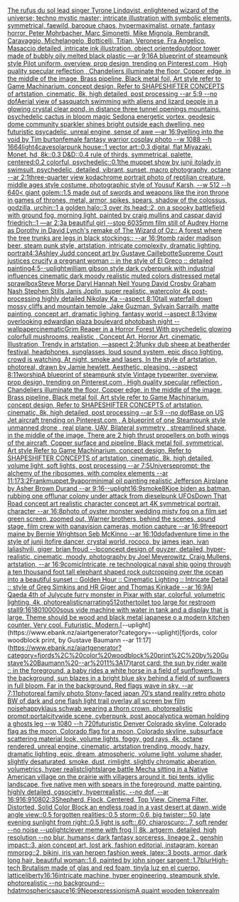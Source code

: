 [The rufus du sol lead singer Tyrone Lindqvist, enlightened wizard of the universe; techno mystic master; intricate illustration with symbolic elements, symmetrical, faewild, baroque chaos, hypermaximalist, ornate, fantasy horror, Peter Mohrbacher, Marc Simonetti, Mike Mignola, Rembrandt, Caravaggio, Michelangelo, Botticelli, Titian, Veronese, Fra Angelico, Masaccio detailed, intricate ink illustration, object oriented](https://www.ebank.nz/aiartgenerator?category=The%20rufus%20du%20sol%20lead%20singer%20Tyrone%20Lindqvist%2C%20enlightened%20wizard%20of%20the%20universe%3B%20techno%20mystic%20master%3B%20intricate%20illustration%20with%20symbolic%20elements%2C%20symmetrical%2C%20faewild%2C%20baroque%20chaos%2C%20hypermaximalist%2C%20ornate%2C%20fantasy%20horror%2C%20Peter%20Mohrbacher%2C%20Marc%20Simonetti%2C%20Mike%20Mignola%2C%20Rembrandt%2C%20Caravaggio%2C%20Michelangelo%2C%20Botticelli%2C%20Titian%2C%20Veronese%2C%20Fra%20Angelico%2C%20Masaccio%20detailed%2C%20intricate%20ink%20illustration%2C%20object%20oriented)[outdoor tower made of bubbly oily melted black plastic —ar 9:16](https://www.ebank.nz/aiartgenerator?category=outdoor%20tower%20made%20of%20bubbly%20oily%20melted%20black%20plastic%20%E2%80%94ar%209%3A16)[A blueprint of steampunk style Pilot uniform,  overview, prop design,  trending on Pinterest.com  , High quality specular reflection ,  Chandeliers illuminate the floor, Copper  edge, in the middle of the image, Brass pipeline,  Black metal foil,  Art style refer to Game Machinarium.  concept design, Refer to SHAPESHIFTER CONCEPTS  of artstation, cinematic,  8k, high detailed,  post processing    --ar 5:9   --no dof](https://www.ebank.nz/aiartgenerator?category=A%20blueprint%20of%20steampunk%20style%20Pilot%20uniform%2C%20%20overview%2C%20prop%20design%2C%20%20trending%20on%20Pinterest.com%20%20%2C%20High%20quality%20specular%20reflection%20%2C%20%20Chandeliers%20illuminate%20the%20floor%2C%20Copper%20%20edge%2C%20in%20the%20middle%20of%20the%20image%2C%20Brass%20pipeline%2C%20%20Black%20metal%20foil%2C%20%20Art%20style%20refer%20to%20Game%20Machinarium.%20%20concept%20design%2C%20Refer%20to%20SHAPESHIFTER%20CONCEPTS%20%20of%20artstation%2C%20cinematic%2C%20%208k%2C%20high%20detailed%2C%20%20post%20processing%20%20%20%20--ar%205%3A9%20%20%20--no%20dof)[Aerial view of sasquatch swimming with aliens and lizard people in a glowing crystal clear pond, in distance three tunnel openings mountains, psychedelic cactus in bloom magic Sedona energetic vortex, geodesic dome community sparkler shines bright outside each dwelling, neo futuristic psycadelic, unreal engine, sense of awe —ar 16:9](https://www.ebank.nz/aiartgenerator?category=Aerial%20view%20of%20sasquatch%20swimming%20with%20aliens%20and%20lizard%20people%20in%20a%20glowing%20crystal%20clear%20pond%2C%20in%20distance%20three%20tunnel%20openings%20mountains%2C%20psychedelic%20cactus%20in%20bloom%20magic%20Sedona%20energetic%20vortex%2C%20geodesic%20dome%20community%20sparkler%20shines%20bright%20outside%20each%20dwelling%2C%20neo%20futuristic%20psycadelic%2C%20unreal%20engine%2C%20sense%20of%20awe%20%E2%80%94ar%2016%3A9)[yelling into the void by Tim burton](https://www.ebank.nz/aiartgenerator?category=yelling%20into%20the%20void%20by%20Tim%20burton)[female fantasy warrior cosplay photo --w 1088 --h 1664](https://www.ebank.nz/aiartgenerator?category=female%20fantasy%20warrior%20cosplay%20photo%20--w%201088%20--h%201664)[light](https://www.ebank.nz/aiartgenerator?category=light)[4](https://www.ebank.nz/aiartgenerator?category=4)[cave](https://www.ebank.nz/aiartgenerator?category=cave)[solarpunk house::1 vector art::0.3 digital, flat Miyazaki, Monet, hd, 8k::0.3 D&D::0.4 rule of thirds, symmetrical, palette, centered:0.2 colorful, psychedelic::0.1](https://www.ebank.nz/aiartgenerator?category=solarpunk%20house%3A%3A1%20vector%20art%3A%3A0.3%20digital%2C%20flat%20Miyazaki%2C%20Monet%2C%20hd%2C%208k%3A%3A0.3%20D%26D%3A%3A0.4%20rule%20of%20thirds%2C%20symmetrical%2C%20palette%2C%20centered%3A0.2%20colorful%2C%20psychedelic%3A%3A0.1)[the muppet show by junji ito](https://www.ebank.nz/aiartgenerator?category=the%20muppet%20show%20by%20junji%20ito)[lady in swimsuit, psychedelic, detailed, vibrant, sunset, macro photography, octane --ar 2:1](https://www.ebank.nz/aiartgenerator?category=lady%20in%20swimsuit%2C%20psychedelic%2C%20detailed%2C%20vibrant%2C%20sunset%2C%20macro%20photography%2C%20octane%20--ar%202%3A1)[three-quarter view kodachrome portrait photo of reptilian creature, middle ages style costume, photographic style of Yousuf Karsh, --w 512 --h 640](https://www.ebank.nz/aiartgenerator?category=three-quarter%20view%20kodachrome%20portrait%20photo%20of%20reptilian%20creature%2C%20middle%20ages%20style%20costume%2C%20photographic%20style%20of%20Yousuf%20Karsh%2C%20--w%20512%20--h%20640)[< giant golem::1.5 made out of swords and weapons like the iron throne in games of thrones, metal, armor, spikes, spears, shadow of the colossus, godzilla, urchin::1 a golden halo::3 over its head::2, on a spooky battlefield with ground fog, morning light, painted by craig mullins and caspar david friedrich::1 —ar 2:3](https://www.ebank.nz/aiartgenerator?category=%3C%20giant%20golem%3A%3A1.5%20made%20out%20of%20swords%20and%20weapons%20like%20the%20iron%20throne%20in%20games%20of%20thrones%2C%20metal%2C%20armor%2C%20spikes%2C%20spears%2C%20shadow%20of%20the%20colossus%2C%20godzilla%2C%20urchin%3A%3A1%20a%20golden%20halo%3A%3A3%20over%20its%20head%3A%3A2%2C%20on%20a%20spooky%20battlefield%20with%20ground%20fog%2C%20morning%20light%2C%20painted%20by%20craig%20mullins%20and%20caspar%20david%20friedrich%3A%3A1%20%E2%80%94ar%202%3A3)[a beautiful girl --stop 60](https://www.ebank.nz/aiartgenerator?category=a%20beautiful%20girl%20--stop%2060)[35mm film still of Audrey Horne as Dorothy in David Lynch's remake of The Wizard of Oz:: A forest where the tree trunks are legs in black stockings:: --ar 16:9](https://www.ebank.nz/aiartgenerator?category=35mm%20film%20still%20of%20Audrey%20Horne%20as%20Dorothy%20in%20David%20Lynch%27s%20remake%20of%20The%20Wizard%20of%20Oz%3A%3A%20A%20forest%20where%20the%20tree%20trunks%20are%20legs%20in%20black%20stockings%3A%3A%20--ar%2016%3A9)[tomb raider madison beer, steam punk style, artstation, intricate complexity, dramatic lighting, portrait](https://www.ebank.nz/aiartgenerator?category=tomb%20raider%20madison%20beer%2C%20steam%20punk%20style%2C%20artstation%2C%20intricate%20complexity%2C%20dramatic%20lighting%2C%20portrait)[4:3](https://www.ebank.nz/aiartgenerator?category=4%3A3)[Ashley Judd concept art by Gustave Caillebotte](https://www.ebank.nz/aiartgenerator?category=Ashley%20Judd%20concept%20art%20by%20Gustave%20Caillebotte)[Supreme Court justices crucify a pregnant woman :: in the style of El Greco :: detailed painting](https://www.ebank.nz/aiartgenerator?category=Supreme%20Court%20justices%20crucify%20a%20pregnant%20woman%20%3A%3A%20in%20the%20style%20of%20El%20Greco%20%3A%3A%20detailed%20painting)[4:5](https://www.ebank.nz/aiartgenerator?category=4%3A5)[--uplight](https://www.ebank.nz/aiartgenerator?category=--uplight)[william gibson style dark cyberpunk with industrial influences cinematic dark moody realistic muted colors distressed metal sprawl](https://www.ebank.nz/aiartgenerator?category=william%20gibson%20style%20dark%20cyberpunk%20with%20industrial%20influences%20cinematic%20dark%20moody%20realistic%20muted%20colors%20distressed%20metal%20sprawl)[box](https://www.ebank.nz/aiartgenerator?category=box)[Steve Morse Daryl Hannah Neil Young David Crosby Graham Nash Stephen Stills Janis Joplin, super realistic, watercolor 4k post-processing highly detailed Nikolay Ka --aspect 8:10](https://www.ebank.nz/aiartgenerator?category=Steve%20Morse%20Daryl%20Hannah%20Neil%20Young%20David%20Crosby%20Graham%20Nash%20Stephen%20Stills%20Janis%20Joplin%2C%20super%20realistic%2C%20watercolor%204k%20post-processing%20highly%20detailed%20Nikolay%20Ka%20--aspect%208%3A10)[tall waterfall down mossy cliffs and mountain temple, Jake Guzman, Sylvain Sarrailh, matte painting, concept art, dramatic lighing, fantasy world --aspect 8:13](https://www.ebank.nz/aiartgenerator?category=tall%20waterfall%20down%20mossy%20cliffs%20and%20mountain%20temple%2C%20Jake%20Guzman%2C%20Sylvain%20Sarrailh%2C%20matte%20painting%2C%20concept%20art%2C%20dramatic%20lighing%2C%20fantasy%20world%20--aspect%208%3A13)[view overlooking edwardian plaza boulevard photobash night --wallpaper](https://www.ebank.nz/aiartgenerator?category=view%20overlooking%20edwardian%20plaza%20boulevard%20photobash%20night%20--wallpaper)[cinematic](https://www.ebank.nz/aiartgenerator?category=cinematic)[Grim Reaper in a Horror Forest With psychedelic glowing colorfull mushrooms, realistic , Concept Art, Horror Art, cinematic, Illustration, Trendy in artstation, —aspect 2:3](https://www.ebank.nz/aiartgenerator?category=Grim%20Reaper%20in%20a%20Horror%20Forest%20With%20psychedelic%20glowing%20colorfull%20mushrooms%2C%20realistic%20%2C%20Concept%20Art%2C%20Horror%20Art%2C%20cinematic%2C%20Illustration%2C%20Trendy%20in%20artstation%2C%20%E2%80%94aspect%202%3A3)[funky dub sheep at beatherder festival, headphones, sunglasses, loud sound system, epic disco lighting, crowd is watching. At night, smoke and  lasers,  In the style of artstation, photoreal, drawn by Jamie hewlett, Aesthetic, pleasing. --aspect 8:11](https://www.ebank.nz/aiartgenerator?category=funky%20dub%20sheep%20at%20beatherder%20festival%2C%20headphones%2C%20sunglasses%2C%20loud%20sound%20system%2C%20epic%20disco%20lighting%2C%20crowd%20is%20watching.%20At%20night%2C%20smoke%20and%20%20lasers%2C%20%20In%20the%20style%20of%20artstation%2C%20photoreal%2C%20drawn%20by%20Jamie%20hewlett%2C%20Aesthetic%2C%20pleasing.%20--aspect%208%3A11)[worship](https://www.ebank.nz/aiartgenerator?category=worship)[A blueprint of steampunk style Vintage typewriter,  overview, prop design,  trending on Pinterest.com  , High quality specular reflection ,  Chandeliers illuminate the floor, Copper  edge, in the middle of the image, Brass pipeline,  Black metal foil,  Art style refer to Game Machinarium.  concept design, Refer to SHAPESHIFTER CONCEPTS  of artstation, cinematic,  8k, high detailed,  post processing    --ar 5:9   --no dof](https://www.ebank.nz/aiartgenerator?category=A%20blueprint%20of%20steampunk%20style%20Vintage%20typewriter%2C%20%20overview%2C%20prop%20design%2C%20%20trending%20on%20Pinterest.com%20%20%2C%20High%20quality%20specular%20reflection%20%2C%20%20Chandeliers%20illuminate%20the%20floor%2C%20Copper%20%20edge%2C%20in%20the%20middle%20of%20the%20image%2C%20Brass%20pipeline%2C%20%20Black%20metal%20foil%2C%20%20Art%20style%20refer%20to%20Game%20Machinarium.%20%20concept%20design%2C%20Refer%20to%20SHAPESHIFTER%20CONCEPTS%20%20of%20artstation%2C%20cinematic%2C%20%208k%2C%20high%20detailed%2C%20%20post%20processing%20%20%20%20--ar%205%3A9%20%20%20--no%20dof)[Base on US Jet aircraft trending on Pinterest.com , A blueprint of one Steampunk style unmanned drone , real plane, UAV, Bilateral symmetry , streamlined shape, in the middle of the image,  There are 2 high thrust propellers on both wings of the aircraft, Copper surface and pipeline,  Black metal foil, symmetrical,  Art style Refer to Game Machinarium.  concept design, Refer to SHAPESHIFTER CONCEPTS  of artstation, cinematic,  8k, high detailed,  volume light,  soft lights,  post processing    --ar 7:5](https://www.ebank.nz/aiartgenerator?category=Base%20on%20US%20Jet%20aircraft%20trending%20on%20Pinterest.com%20%2C%20A%20blueprint%20of%20one%20Steampunk%20style%20unmanned%20drone%20%2C%20real%20plane%2C%20UAV%2C%20Bilateral%20symmetry%20%2C%20streamlined%20shape%2C%20in%20the%20middle%20of%20the%20image%2C%20%20There%20are%202%20high%20thrust%20propellers%20on%20both%20wings%20of%20the%20aircraft%2C%20Copper%20surface%20and%20pipeline%2C%20%20Black%20metal%20foil%2C%20symmetrical%2C%20%20Art%20style%20Refer%20to%20Game%20Machinarium.%20%20concept%20design%2C%20Refer%20to%20SHAPESHIFTER%20CONCEPTS%20%20of%20artstation%2C%20cinematic%2C%20%208k%2C%20high%20detailed%2C%20%20volume%20light%2C%20%20soft%20lights%2C%20%20post%20processing%20%20%20%20--ar%207%3A5)[Universe](https://www.ebank.nz/aiartgenerator?category=Universe)[prompt: the alchemy of the ribosomes,  with complex elements --ar 11:17](https://www.ebank.nz/aiartgenerator?category=prompt%3A%20the%20alchemy%20of%20the%20ribosomes%2C%20%20with%20complex%20elements%20--ar%2011%3A17)[3:2](https://www.ebank.nz/aiartgenerator?category=3%3A2)[Frank](https://www.ebank.nz/aiartgenerator?category=Frank)[muppet](https://www.ebank.nz/aiartgenerator?category=muppet)[.9](https://www.ebank.nz/aiartgenerator?category=.9)[vapor](https://www.ebank.nz/aiartgenerator?category=vapor)[minimal oil painting realistic Jefferson Airplane by Asher Brown Durand --ar 9:16](https://www.ebank.nz/aiartgenerator?category=minimal%20oil%20painting%20realistic%20Jefferson%20Airplane%20by%20Asher%20Brown%20Durand%20--ar%209%3A16)[--uplight](https://www.ebank.nz/aiartgenerator?category=--uplight)[16:9](https://www.ebank.nz/aiartgenerator?category=16%3A9)[smoke](https://www.ebank.nz/aiartgenerator?category=smoke)[8K](https://www.ebank.nz/aiartgenerator?category=8K)[joe biden as batman, rubbing one off](https://www.ebank.nz/aiartgenerator?category=joe%20biden%20as%20batman%2C%20rubbing%20one%20off)[lunar colony under attack from dieselpunk UFOs](https://www.ebank.nz/aiartgenerator?category=lunar%20colony%20under%20attack%20from%20dieselpunk%20UFOs)[Down That Road concept art realistic character concept art 4K symmetrical portrait, character --ar 16:8](https://www.ebank.nz/aiartgenerator?category=Down%20That%20Road%20concept%20art%20realistic%20character%20concept%20art%204K%20symmetrical%20portrait%2C%20character%20--ar%2016%3A8)[photo of oyster monster wedding misty fog on a film set green screen, zoomed out, Warner brothers, behind the scenes, sound stage, film crew with panavision cameras, motion capture --ar 16:9](https://www.ebank.nz/aiartgenerator?category=photo%20of%20oyster%20monster%20wedding%20misty%20fog%20on%20a%20film%20set%20green%20screen%2C%20zoomed%20out%2C%20Warner%20brothers%2C%20behind%20the%20scenes%2C%20sound%20stage%2C%20film%20crew%20with%20panavision%20cameras%2C%20motion%20capture%20--ar%2016%3A9)[freeport maine by Bernie Wrightson Seb McKinno --ar 16:10](https://www.ebank.nz/aiartgenerator?category=freeport%20maine%20by%20Bernie%20Wrightson%20Seb%20McKinno%20--ar%2016%3A10)[dof](https://www.ebank.nz/aiartgenerator?category=dof)[adventure time in the style of junji ito](https://www.ebank.nz/aiartgenerator?category=adventure%20time%20in%20the%20style%20of%20junji%20ito)[fire dancer, crystal world, rococo, by james jean, ivan laliashvili, giger, brian froud --lp](https://www.ebank.nz/aiartgenerator?category=fire%20dancer%2C%20crystal%20world%2C%20rococo%2C%20by%20james%20jean%2C%20ivan%20laliashvili%2C%20giger%2C%20brian%20froud%20--lp)[concept design of guyzer, detailed, hyper-realistic, cinematic, moody, photography by Joel Meyerowitz, Craig Mullens, artstation, --ar 16:9](https://www.ebank.nz/aiartgenerator?category=concept%20design%20of%20guyzer%2C%20detailed%2C%20hyper-realistic%2C%20cinematic%2C%20moody%2C%20photography%20by%20Joel%20Meyerowitz%2C%20Craig%20Mullens%2C%20artstation%2C%20--ar%2016%3A9)[comic](https://www.ebank.nz/aiartgenerator?category=comic)[](https://www.ebank.nz/aiartgenerator?category=)[Intricate, re technological naval ship going through a ten thousand foot tall elephant shaped rock outcropping over the ocean into a beautiful sunset :: Golden Hour :: Cinematic Lighting :: Intricate Detail :: style of Greg Simkins and HR Giger and Thomas Kinkade --ar 16:9](https://www.ebank.nz/aiartgenerator?category=Intricate%2C%20re%20technological%20naval%20ship%20going%20through%20a%20ten%20thousand%20foot%20tall%20elephant%20shaped%20rock%20outcropping%20over%20the%20ocean%20into%20a%20beautiful%20sunset%20%3A%3A%20Golden%20Hour%20%3A%3A%20Cinematic%20Lighting%20%3A%3A%20Intricate%20Detail%20%3A%3A%20style%20of%20Greg%20Simkins%20and%20HR%20Giger%20and%20Thomas%20Kinkade%20--ar%2016%3A9)[Al Qaeda 4th of July](https://www.ebank.nz/aiartgenerator?category=Al%20Qaeda%204th%20of%20July)[cute furry monster in Pixar with star, colorful, volumetric lighting, 4k, photorealistic](https://www.ebank.nz/aiartgenerator?category=cute%20furry%20monster%20in%20Pixar%20with%20star%2C%20colorful%2C%20volumetric%20lighting%2C%204k%2C%20photorealistic)[narrating](https://www.ebank.nz/aiartgenerator?category=narrating)[512](https://www.ebank.nz/aiartgenerator?category=512)[other](https://www.ebank.nz/aiartgenerator?category=other)[toilet too large for restroom stall](https://www.ebank.nz/aiartgenerator?category=toilet%20too%20large%20for%20restroom%20stall)[9:16](https://www.ebank.nz/aiartgenerator?category=9%3A16)[180](https://www.ebank.nz/aiartgenerator?category=180)[10000](https://www.ebank.nz/aiartgenerator?category=10000)[sous vide machine with water in tank and a display that is large.  Theme should be wood and black metal japanese o a modern kitchen counter. Very cool. Futuristic. Modern.](https://www.ebank.nz/aiartgenerator?category=sous%20vide%20machine%20with%20water%20in%20tank%20and%20a%20display%20that%20is%20large.%20%20Theme%20should%20be%20wood%20and%20black%20metal%20japanese%20o%20a%20modern%20kitchen%20counter.%20Very%20cool.%20Futuristic.%20Modern.)[--uplight](https://www.ebank.nz/aiartgenerator?category=--uplight)[fjords, color woodblock print, by Gustave Baumann --ar 11:17](https://www.ebank.nz/aiartgenerator?category=fjords%2C%20color%20woodblock%20print%2C%20by%20Gustave%20Baumann%20--ar%2011%3A17)[tarot card: the sun by rider waite :: in the foreground, a baby rides a white horse in a field of sunflowers. In the background, sun blazes in a bright blue sky behind a field of sunflowers in full bloom. Far in the background. Red flags wave in sky. --ar 7:11](https://www.ebank.nz/aiartgenerator?category=tarot%20card%3A%20the%20sun%20by%20rider%20waite%20%3A%3A%20in%20the%20foreground%2C%20a%20baby%20rides%20a%20white%20horse%20in%20a%20field%20of%20sunflowers.%20In%20the%20background%2C%20sun%20blazes%20in%20a%20bright%20blue%20sky%20behind%20a%20field%20of%20sunflowers%20in%20full%20bloom.%20Far%20in%20the%20background.%20Red%20flags%20wave%20in%20sky.%20--ar%207%3A11)[photoreal   family photo Stony-faced japan 70‘s stand reality retro photo BW of dark and one flash light trail overlay all screen bw film noise](https://www.ebank.nz/aiartgenerator?category=photoreal%20%20%20family%20photo%20Stony-faced%20japan%2070%E2%80%98s%20stand%20reality%20retro%20photo%20BW%20of%20dark%20and%20one%20flash%20light%20trail%20overlay%20all%20screen%20bw%20film%20noise)[happy](https://www.ebank.nz/aiartgenerator?category=happy)[klaus schwab wearing a thorn crown, photorealistic prompt:](https://www.ebank.nz/aiartgenerator?category=klaus%20schwab%20wearing%20a%20thorn%20crown%2C%20photorealistic%20prompt%3A)[portal](https://www.ebank.nz/aiartgenerator?category=portal)[citywide scene, cyberpunk, post apocalyptic](https://www.ebank.nz/aiartgenerator?category=citywide%20scene%2C%20cyberpunk%2C%20post%20apocalyptic)[a woman holding a ghosts leg --w 1080 --h 720](https://www.ebank.nz/aiartgenerator?category=a%20woman%20holding%20a%20ghosts%20leg%20--w%201080%20--h%20720)[futuristic Denver Colorado skyline, Colorado flag as the moon, Colorado flag for a moon, Colorado skyline, subsurface scattering material look, volume lights, foggy, god rays, 4k, octane rendered, unreal engine, cinematic, artstation trending, moody, hazy, dramatic lighting, epic, dream, atmospheric, volume light, volume shader, slightly desaturated, smoke, dust, rimlight, slightly chromatic aberation, volumetrics, hyper realistc](https://www.ebank.nz/aiartgenerator?category=futuristic%20Denver%20Colorado%20skyline%2C%20Colorado%20flag%20as%20the%20moon%2C%20Colorado%20flag%20for%20a%20moon%2C%20Colorado%20skyline%2C%20subsurface%20scattering%20material%20look%2C%20volume%20lights%2C%20foggy%2C%20god%20rays%2C%204k%2C%20octane%20rendered%2C%20unreal%20engine%2C%20cinematic%2C%20artstation%20trending%2C%20moody%2C%20hazy%2C%20dramatic%20lighting%2C%20epic%2C%20dream%2C%20atmospheric%2C%20volume%20light%2C%20volume%20shader%2C%20slightly%20desaturated%2C%20smoke%2C%20dust%2C%20rimlight%2C%20slightly%20chromatic%20aberation%2C%20volumetrics%2C%20hyper%20realistc)[lights](https://www.ebank.nz/aiartgenerator?category=lights)[large battle Mecha sitting in a Native American village on the prairie with villagers around it, tipi tents, idyllic landscape, five native men with spears in the foreground, matte painting, highly detailed, cgsociety, hyperrealistic, --no dof, --ar 16:9](https://www.ebank.nz/aiartgenerator?category=large%20battle%20Mecha%20sitting%20in%20a%20Native%20American%20village%20on%20the%20prairie%20with%20villagers%20around%20it%2C%20tipi%20tents%2C%20idyllic%20landscape%2C%20five%20native%20men%20with%20spears%20in%20the%20foreground%2C%20matte%20painting%2C%20highly%20detailed%2C%20cgsociety%2C%20hyperrealistic%2C%20--no%20dof%2C%20--ar%2016%3A9)[16:9](https://www.ebank.nz/aiartgenerator?category=16%3A9)[1080](https://www.ebank.nz/aiartgenerator?category=1080)[2:3](https://www.ebank.nz/aiartgenerator?category=2%3A3)[Shepherd, Flock, Centered, Top View, Cinema Filter, Distorted, Solid Color Block,](https://www.ebank.nz/aiartgenerator?category=Shepherd%2C%20Flock%2C%20Centered%2C%20Top%20View%2C%20Cinema%20Filter%2C%20Distorted%2C%20Solid%20Color%20Block%2C)[an endless road in a vast desert at dawn, wide angle view::0.5 forgotten realities::0.5 storm::0.6, big twister::.50, late evening sunlight from right::0.5 light is soft::.60, chiaroscuro::.7, soft render --no noise  --uplight](https://www.ebank.nz/aiartgenerator?category=an%20endless%20road%20in%20a%20vast%20desert%20at%20dawn%2C%20wide%20angle%20view%3A%3A0.5%20forgotten%20realities%3A%3A0.5%20storm%3A%3A0.6%2C%20big%20twister%3A%3A.50%2C%20late%20evening%20sunlight%20from%20right%3A%3A0.5%20light%20is%20soft%3A%3A.60%2C%20chiaroscuro%3A%3A.7%2C%20soft%20render%20--no%20noise%20%20--uplight)[clever meme with frog || 8k, artgerm, detailed, high resolution --no blur, humans](https://www.ebank.nz/aiartgenerator?category=clever%20meme%20with%20frog%20%7C%7C%208k%2C%20artgerm%2C%20detailed%2C%20high%20resolution%20--no%20blur%2C%20humans)[< dark fantasy sorceress, lineage 2 , genshin impact::3, aion concept art, lost ark, fashion editorial, instagram, korean mmorpg::2, bikini, iris van herpen fashion week, latex::3 boots, armor, dark long hair, beautiful woman::1.6, painted by john singer sargent::1.7](https://www.ebank.nz/aiartgenerator?category=%3C%20dark%20fantasy%20sorceress%2C%20lineage%202%20%2C%20genshin%20impact%3A%3A3%2C%20aion%20concept%20art%2C%20lost%20ark%2C%20fashion%20editorial%2C%20instagram%2C%20korean%20mmorpg%3A%3A2%2C%20bikini%2C%20iris%20van%20herpen%20fashion%20week%2C%20latex%3A%3A3%20boots%2C%20armor%2C%20dark%20long%20hair%2C%20beautiful%20woman%3A%3A1.6%2C%20painted%20by%20john%20singer%20sargent%3A%3A1.7)[blur](https://www.ebank.nz/aiartgenerator?category=blur)[High-tech Brutalism made of glas and red foam, tiny](https://www.ebank.nz/aiartgenerator?category=High-tech%20Brutalism%20made%20of%20glas%20and%20red%20foam%2C%20tiny)[la luz en el cuerpo, lattice](https://www.ebank.nz/aiartgenerator?category=la%20luz%20en%20el%20cuerpo%2C%20lattice)[liberty](https://www.ebank.nz/aiartgenerator?category=liberty)[16:16](https://www.ebank.nz/aiartgenerator?category=16%3A16)[intricate machine, hyper engineering, steampunk style, photorealistic --no background](https://www.ebank.nz/aiartgenerator?category=intricate%20machine%2C%20hyper%20engineering%2C%20steampunk%20style%2C%20photorealistic%20--no%20background)[--hd](https://www.ebank.nz/aiartgenerator?category=--hd)[atmospheric](https://www.ebank.nz/aiartgenerator?category=atmospheric)[sauce](https://www.ebank.nz/aiartgenerator?category=sauce)[](https://www.ebank.nz/aiartgenerator?category=)[16:9](https://www.ebank.nz/aiartgenerator?category=16%3A9)[Neoexpressionism](https://www.ebank.nz/aiartgenerator?category=Neoexpressionism)[A quaint wooden token](https://www.ebank.nz/aiartgenerator?category=A%20quaint%20wooden%20token)[realm](https://www.ebank.nz/aiartgenerator?category=realm)